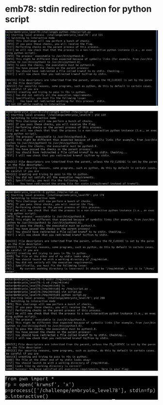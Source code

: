 # emb78: stdin redirection for python script

![Need to redirect file to stdin of challenge binary](<../.gitbook/assets/image (34) (1).png>)

![Okay then from the home directory](<../.gitbook/assets/image (29) (1).png>)

![Now problem's working directory](<../.gitbook/assets/image (74) (1).png>)

![So I did this way. Probably less elegant than other ways.](<../.gitbook/assets/image (24) (1).png>)

![](<../.gitbook/assets/image (73).png>)
